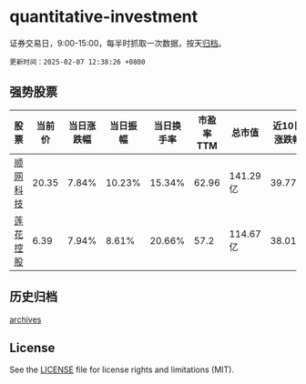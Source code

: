 # quantitative-investment

证券交易日，9:00-15:00，每半时抓取一次数据，按天[归档](archives)。

`更新时间：2025-02-07 12:38:26 +0800`

## 强势股票

|股票|当前价|当日涨跌幅|当日振幅|当日换手率|市盈率TTM|总市值|近10日涨跌幅|
|----|----|----|----|----|----|----|----|
|[顺网科技](https://xueqiu.com/S/SZ300113)|20.35|7.84%|10.23%|15.34%|62.96|141.29亿|39.77%|
|[莲花控股](https://xueqiu.com/S/SH600186)|6.39|7.94%|8.61%|20.66%|57.2|114.67亿|38.01%|

## 历史归档

[archives](archives)

## License

See the [LICENSE](LICENSE) file for license rights and limitations (MIT).